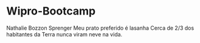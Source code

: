 # Wipro-Bootcamp
Nathalie Bozzon Sprenger
Meu prato preferido é lasanha
Cerca de 2/3 dos habitantes da Terra nunca viram neve na vida.
